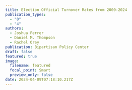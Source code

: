 ```yaml
---
title: Election Official Turnover Rates from 2000-2024
publication_types:
  - "0"
  - "4"
authors:
  - Joshua Ferrer
  - Daniel M. Thompson
  - Rachel Orey
publication: Bipartisan Policy Center
draft: false
featured: true
image:
  filename: featured
  focal_point: Smart
  preview_only: false
date: 2024-04-09T07:18:10.217Z
---
```

